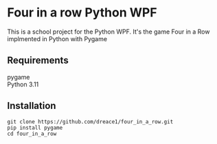 # Four in a row Python WPF

This is a school project for the Python WPF. It's the game Four in a Row implmented in Python with Pygame


## Requirements
pygame <br>
Python 3.11


## Installation
```shell
git clone https://github.com/dreace1/four_in_a_row.git
pip install pygame
cd four_in_a_row
```